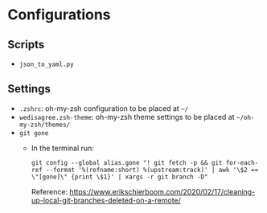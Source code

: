 # Configurations

## Scripts

- `json_to_yaml.py`

## Settings

- `.zshrc`: oh-my-zsh configuration to be placed at `~/`
- `wedisagree.zsh-theme`: oh-my-zsh theme settings to be placed at `~/oh-my-zsh/themes/`
- `git gone`
  - In the terminal run:

    ```
    git config --global alias.gone "! git fetch -p && git for-each-ref --format '%(refname:short) %(upstream:track)' | awk '\$2 == \"[gone]\" {print \$1}' | xargs -r git branch -D"
    ```
    Reference: https://www.erikschierboom.com/2020/02/17/cleaning-up-local-git-branches-deleted-on-a-remote/
